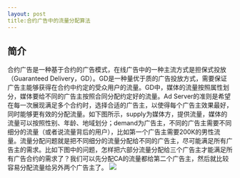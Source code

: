 ```yaml
---
layout: post
title:合约广告中的流量分配算法
---
```

简介
---
合约广告是一种基于合约的广告模式，在线广告中的一种主流方式是担保式投放（Guaranteed Delivery，GD）。GD是一种量优于质的广告投放方式，需要保证广告主能够获得在合约中约定的受众用户的流量。GD中，媒体的流量按照属性划分，媒体要给不同的广告主按照合同分配约定好的流量。Ad Server的准则是希望在每一次展现满足多个合约时，选择合适的广告主，以使得每个广告主效果最好，同时能够更有效的分配流量。如下图所示，supply为媒体方，提供流量，媒体的流量可以按照性别、年龄、地域划分；demand为广告主，不同的广告主需要不同细分的流量（或者说流量背后的用户），比如第一个广告主需要200K的男性流量。流量分配问题就是把不同细分的流量分配给不同的广告主，尽可能满足所有广告主的需求。比如下图中的问题，怎样把六部分流量分配给三个广告主才能满足所有广告合约的需求了？我们可以先分配CA的流量都给第二个广告主，然后就比较容易分配流量给另外两个广告主了。
![]('../img/cover.jpg')
